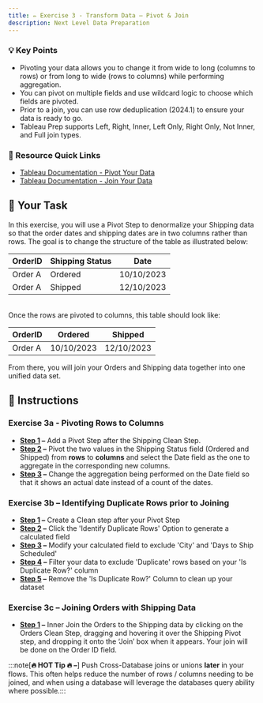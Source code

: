 ```yaml
---
title: ✏️ Exercise 3 - Transform Data – Pivot & Join
description: Next Level Data Preparation
---
```

### 💡 Key Points

* Pivoting your data allows you to change it from wide to long (columns to rows) or from long to wide (rows to columns) while performing aggregation.
* You can pivot on multiple fields and use wildcard logic to choose which fields are pivoted. 
* Prior to a join, you can use row deduplication (2024.1) to ensure your data is ready to go.
* Tableau Prep supports Left, Right, Inner, Left Only, Right Only, Not Inner, and Full join types.

### 📙 Resource Quick Links

* [Tableau Documentation - Pivot Your Data](https://help.tableau.com/current/prep/en-us/prep_pivot.htm)
* [Tableau Documentation - Join Your Data](https://help.tableau.com/current/prep/en-us/prep_combine.htm#join-your-data)

## 🎯 Your Task

In this exercise, you will use a Pivot Step to denormalize your Shipping data so that the order dates and shipping dates are in two columns rather than rows. The goal is to change the structure of the table as illustrated below:

| OrderID | Shipping Status | Date |
| -------- | ----------- |----------- |
| Order A | Ordered | 10/10/2023 |
| Order A | Shipped | 12/10/2023 |

<br>
Once the rows are pivoted to columns, this table should look like:
<br>

| OrderID | Ordered | Shipped |
| -------- | ----------- |----------- |
| Order A | 10/10/2023 | 12/10/2023  |


From there, you will join your Orders and Shipping data together into one unified data set.


## 📝 Instructions

### Exercise 3a - Pivoting Rows to Columns

* **[Step 1](/../../reference/e3s1sol) –** Add a Pivot Step after the Shipping Clean Step.
* **[Step 2](/../../reference/e3s1sol) –** Pivot the two values in the Shipping Status field (Ordered and Shipped) from **rows** to **columns** and select the Date field as the one to aggregate in the corresponding new columns.
* **[Step 3](/../../reference/e3s1sol) –** Change the aggregation being performed on the Date field so that it shows an actual date instead of a count of the dates.

### Exercise 3b – Identifying Duplicate Rows prior to Joining

* **[Step 1](/../../reference/e3s2sol) –** Create a Clean step after your Pivot Step
* **[Step 2](/../../reference/e3s2sol) –** Click the 'Identify Duplicate Rows' Option to generate a calculated field
* **[Step 3](/../../reference/e3s2sol) –** Modify your calculated field to exclude 'City' and 'Days to Ship Scheduled'
* **[Step 4](/../../reference/e3s2sol) –** Filter your data to exclude 'Duplicate' rows based on your 'Is Duplicate Row?' column
* **[Step 5](/../../reference/e3s2sol) –** Remove the 'Is Duplicate Row?' Column to clean up your dataset

### Exercise 3c – Joining Orders with Shipping Data

* **[Step 1](/../../reference/e3s3sol) –** Inner Join the Orders to the Shipping data by clicking on the Orders Clean Step, dragging and hovering it over the Shipping Pivot step, and dropping it onto the ‘Join’ box when it appears. Your join will be done on the Order ID field.

:::note[**🔥 HOT Tip 🔥 –**]
Push Cross-Database joins or unions **later** in your flows. This often helps reduce the number of rows / columns needing to be joined, and when using a database will leverage the databases query ability where possible.:::